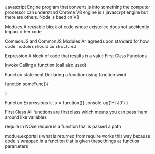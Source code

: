 Javascript Engine
program that converts js into something the computer processor can understand
Chrome V8 engine is a javascript engine but there are others. Node is baed on V8

Modules
A reusable block of code whose existence does not accidently impact other code

CommonJS and CommonJS Modules
An agreed upon standard for how code modules should be structured

Expression
A block of code that results in a value
First Class Functions

Invoke
Calling a function (call also used)

Function statement
Declaring a function using function word

function someFunc(){

}

Function Expressions
let x = function(){
console.log('Hi JD')
}

First Class
All functions are first class which means you can pass them around like variables


require in NOde
require is a function that is passed a path

module.exports 
is what is returned from require
works this way because code is wrapped in a function that is given these things as function parameters
